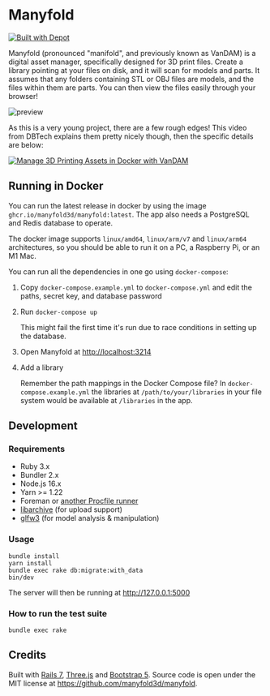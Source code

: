 # Manyfold

[![Built with Depot](https://depot.dev/badges/built-with-depot.svg)](https://depot.dev?utm_source=manyfold)

Manyfold (pronounced "manifold", and previously known as VanDAM)
is a digital asset manager, specifically designed for 3D print
files. Create a library pointing at your files on disk, and it will scan for
models and parts. It assumes that any folders containing STL or OBJ files are
models, and the files within them are parts. You can then view the files easily
through your browser!

![preview](https://i.imgur.com/x5eYc15.jpg)

As this is a very young project, there are a few rough edges! This video from DBTech
explains them pretty nicely though, then the specific details are below:

[![Manage 3D Printing Assets in Docker with VanDAM](http://img.youtube.com/vi/FWj7WNPjOCw/0.jpg)](http://www.youtube.com/watch?v=FWj7WNPjOCw "Manage 3D Printing Assets in Docker with VanDAM")

## Running in Docker

You can run the latest release in docker by using the image
`ghcr.io/manyfold3d/manyfold:latest`. The app also needs a PostgreSQL and Redis
database to operate.

The docker image supports `linux/amd64`, `linux/arm/v7` and `linux/arm64`
architectures, so you should be able to run it on a PC, a Raspberry Pi, or an M1
Mac.

You can run all the dependencies in one go using `docker-compose`:

1. Copy `docker-compose.example.yml` to `docker-compose.yml` and edit the paths,
   secret key, and database password

2. Run `docker-compose up`

   This might fail the first time it's run due to race conditions in setting up
   the database.

3. Open Manyfold at <http://localhost:3214>

4. Add a library

   Remember the path mappings in the Docker Compose file? In
   `docker-compose.example.yml` the libraries at `/path/to/your/libraries` in
   your file system would be available at `/libraries` in the app.

## Development

### Requirements

- Ruby 3.x
- Bundler 2.x
- Node.js 16.x
- Yarn >= 1.22
- Foreman or [another Procfile runner](https://github.com/ddollar/foreman#ports)
- [libarchive](https://github.com/chef/ffi-libarchive#installation) (for upload support)
- [glfw3](https://github.com/danini-the-panini/mittsu#installation) (for model analysis & manipulation)

### Usage

```
bundle install
yarn install
bundle exec rake db:migrate:with_data
bin/dev
```

The server will then be running at <http://127.0.0.1:5000>

### How to run the test suite

`bundle exec rake`

## Credits

Built with [Rails 7](https://rubyonrails.org/),
[Three.js](https://threejs.org/) and [Bootstrap 5](http://getbootstrap.com). Source code is open under the MIT license at
<https://github.com/manyfold3d/manyfold>.
